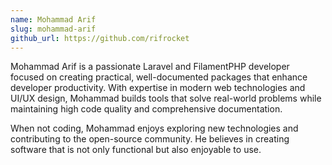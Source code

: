 ```yaml
---
name: Mohammad Arif
slug: mohammad-arif
github_url: https://github.com/rifrocket
---
```


Mohammad Arif is a passionate Laravel and FilamentPHP developer focused on creating practical, well-documented packages that enhance developer productivity. With expertise in modern web technologies and UI/UX design, Mohammad builds tools that solve real-world problems while maintaining high code quality and comprehensive documentation.

When not coding, Mohammad enjoys exploring new technologies and contributing to the open-source community. He believes in creating software that is not only functional but also enjoyable to use.
